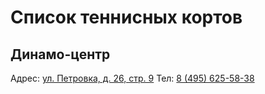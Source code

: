 # Список теннисных кортов

## Динамо-центр
Адрес: [ул. Петровка, д. 26, стр. 9](https://yandex.ru/maps/-/CHUxuF30)
Тел: [8 (495) 625-58-38](tel:84956255838)
